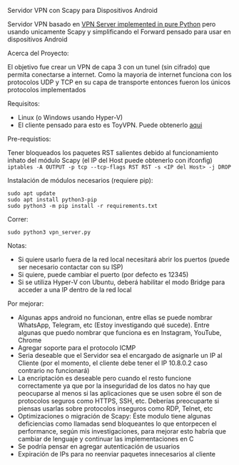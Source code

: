Servidor VPN con Scapy para Dispositivos Android

Servidor VPN basado en [VPN Server implemented in pure Python](https://github.com/qwj/python-vpn) pero usando unicamente Scapy y simplificando el Forward pensado para usar en dispositivos Android

Acerca del Proyecto:

El objetivo fue crear un VPN de capa 3 con un tunel (sin cifrado) que permita conectarse a internet. Como la mayoria de internet funciona con los protocolos UDP y TCP en su capa de transporte entonces fueron los únicos protocolos implementados

Requisitos:
- Linux (o Windows usando Hyper-V)
- El cliente pensado para esto es ToyVPN. Puede obtenerlo [aqui](https://github.com/qwj/python-vpn)
    
Pre-requistios:

Tener bloqueados los paquetes RST salientes debido al funcionamiento inhato del módulo Scapy (el IP del Host puede obtenerlo con ifconfig)  
```iptables -A OUTPUT -p tcp --tcp-flags RST RST -s <IP del Host> -j DROP```

Instalación de módulos necesarios (requiere pip):
```
sudo apt update
sudo apt install python3-pip
sudo python3 -m pip install -r requirements.txt
```
Correr:
```
sudo python3 vpn_server.py
```
Notas:
- Si quiere usarlo fuera de la red local necesitará abrir los puertos (puede ser necesario contactar con su ISP)
- Si quiere, puede cambiar el puerto (por defecto es 12345)
- Si se utiliza Hyper-V con Ubuntu, deberá habilitar el modo Bridge para acceder a una IP dentro de la red local

Por mejorar:
- Algunas apps android no funcionan, entre ellas se puede nombrar WhatsApp, Telegram, etc (Estoy investigando qué sucede). Entre algunas que puedo nombrar que funciona es en Instagram, YouTube, Chrome
- Agregar soporte para el protocolo ICMP
- Seria deseable que el Servidor sea el encargado de asignarle un IP al Cliente (por el momento, el cliente debe tener el IP 10.8.0.2 caso contrario no funcionará)
- La encriptación es deseable pero cuando el resto funcione correctamente ya que por la inseguridad de los datos no hay que peocuparse al menos si las aplicaciones que se usen sobre él son de protocolos seguros como HTTPS, SSH, etc. Deberías preocuparte si piensas usarlas sobre protocolos inseguros como RDP, Telnet, etc
- Optimizaciones o migración de Scapy: Éste modulo tiene algunas deficiencias como llamadas send bloqueantes lo que entorpecen el performance, según mis investigaciones, para mejorar esto habría que cambiar de lenguaje y continuar las implementaciones en C
- Se podría pensar en agregar autenticación de usuarios
- Expiración de IPs para no reenviar paquetes innecesarios al cliente

